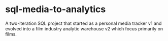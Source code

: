 # sql-media-to-analytics
A two-iteration SQL project that started as a personal media tracker v1 and evolved into a film industry analytic warehouse v2 which focus primarily on films.

